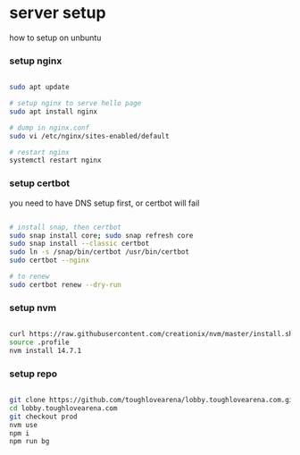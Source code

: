 # server setup

how to setup on unbuntu

### setup nginx

```bash

sudo apt update

# setup nginx to serve hello page
sudo apt install nginx

# dump in nginx.conf
sudo vi /etc/nginx/sites-enabled/default

# restart nginx
systemctl restart nginx

```

### setup certbot

you need to have DNS setup first, or certbot will fail

```bash

# install snap, then certbot
sudo snap install core; sudo snap refresh core
sudo snap install --classic certbot
sudo ln -s /snap/bin/certbot /usr/bin/certbot
sudo certbot --nginx

# to renew
sudo certbot renew --dry-run

```

### setup nvm

```bash

curl https://raw.githubusercontent.com/creationix/nvm/master/install.sh | bash
source .profile
nvm install 14.7.1

```

### setup repo

```bash

git clone https://github.com/toughlovearena/lobby.toughlovearena.com.git
cd lobby.toughlovearena.com
git checkout prod
nvm use
npm i
npm run bg

```
